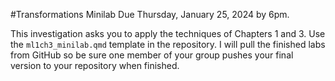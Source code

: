 #Transformations Minilab Due Thursday, January 25, 2024 by 6pm. 

This investigation asks you to apply the techniques of Chapters 1 and 3. Use the `ml1ch3_minilab.qmd` template in the repository. I will pull the finished labs from GitHub so be sure one member of your group pushes your final version to your repository when finished.

